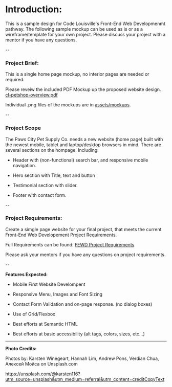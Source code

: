 # Introduction:

This is a sample design for Code Louisville's Front-End Web Developmenmt pathway. The following sample mockup can be used as is or as a wireframe/template for your own project. Please discuss your project with a mentor if you have any questions.

--

### Project Brief:

This is a single home page mockup, no interior pages are needed or required.

Please reveiw the included PDF Mockup up the proposed website design. [cl-petshop-overview.pdf](https://github.com/CodeLouisville/FEWD-PetShop/blob/main/CL-Petshop-Overview.pdf)

Individual .png files of the mockups are in [assets/mockups](https://github.com/CodeLouisville/FEWD-PetShop/tree/main/assets/mockups).


--

### Project Scope

The Paws City Pet Supply Co. needs a new website (home page) built with the newest mobile, tablet and laptop/desktop browsers in mind. There are several sections on the hompage. Including:

- Header with (non-functional) search bar, and responsive mobile navigation.

- Hero section with Title, text and button

- Testimonial section with slider.

- Footer with contact form.

--

### Project Requirements:

Create a simgle page website for your final project, that meets the current Front-End Web Developement Project Requirements.

Full Requirements can be found: [FEWD Project Requirements](XXXXXXX)

Please ask your mentors if you have any questions on project requirements.


--

**Features Expected:**

- Mobile First Website Develompent

- Responsive Menu, Images and Font Sizing

- Contact Form Validation and on-page response. (no dialog boxes)

- Use of Grid/Flexbox

- Best efforts at Semantic HTML

- Best efforts at basic accessibility (alt tags, colors, sizes, etc...) 


---

**Photo Credits:**

Photos by: Karsten Winegeart, Hannah Lim, Andrew Pons, Verdian Chua, Алексей Мойса on Unsplash.com

https://unsplash.com/@karsten116?utm_source=unsplash&utm_medium=referral&utm_content=creditCopyText